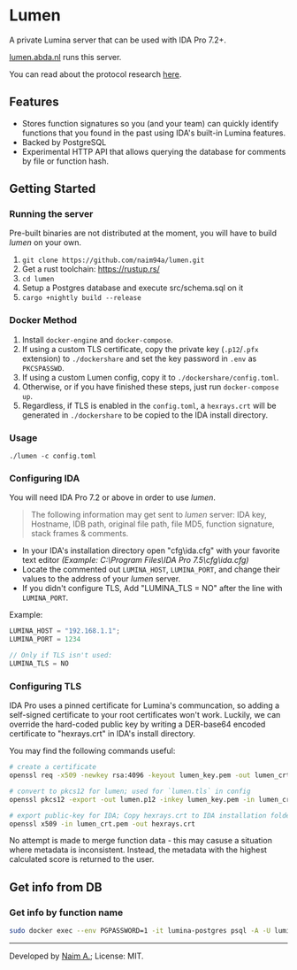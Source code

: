 # Lumen
A private Lumina server that can be used with IDA Pro 7.2+.

[lumen.abda.nl](https://lumen.abda.nl/) runs this server.

You can read about the protocol research [here](https://abda.nl/posts/introducing-lumen/).

## Features
- Stores function signatures so you (and your team) can quickly identify functions that you found in the past using IDA's built-in Lumina features.
- Backed by PostgreSQL
- Experimental HTTP API that allows querying the database for comments by file or function hash.

## Getting Started
### Running the server
Pre-built binaries are not distributed at the moment, you will have to build _lumen_ on your own. 

1. `git clone https://github.com/naim94a/lumen.git`
2. Get a rust toolchain: https://rustup.rs/
3. `cd lumen`
4. Setup a Postgres database and execute src/schema.sql on it
5. `cargo +nightly build --release`
### Docker Method
1. Install `docker-engine` and `docker-compose`.
2. If using a custom TLS certificate, copy the private key (`.p12`/`.pfx` extension) to `./dockershare` and set the key password in `.env` as `PKCSPASSWD`.
3. If using a custom Lumen config, copy it to `./dockershare/config.toml`.
4. Otherwise, or if you have finished these steps, just run `docker-compose up`.
5. Regardless, if TLS is enabled in the `config.toml`, a `hexrays.crt` will be generated in `./dockershare` to be copied to the IDA install directory.

### Usage
```
./lumen -c config.toml
```

### Configuring IDA
You will need IDA Pro 7.2 or above in order to use _lumen_.

> The following information may get sent to _lumen_ server: IDA key, Hostname, IDB path, original file path, file MD5, function signature, stack frames & comments.

- In your IDA's installation directory open "cfg\ida.cfg" with your favorite text editor _(Example: C:\Program Files\IDA Pro 7.5\cfg\ida.cfg)_
- Locate the commented out `LUMINA_HOST`, `LUMINA_PORT`, and change their values to the address of your _lumen_ server.
- If you didn't configure TLS, Add "LUMINA_TLS = NO" after the line with `LUMINA_PORT`.

Example:
```C
LUMINA_HOST = "192.168.1.1";
LUMINA_PORT = 1234

// Only if TLS isn't used:
LUMINA_TLS = NO
```

### Configuring TLS
IDA Pro uses a pinned certificate for Lumina's communcation, so adding a self-signed certificate to your root certificates won't work.
Luckily, we can override the hard-coded public key by writing a DER-base64 encoded certificate to "hexrays.crt" in IDA's install directory.

You may find the following commands useful:
```bash
# create a certificate
openssl req -x509 -newkey rsa:4096 -keyout lumen_key.pem -out lumen_crt.pem -days 365 -nodes

# convert to pkcs12 for lumen; used for `lumen.tls` in config
openssl pkcs12 -export -out lumen.p12 -inkey lumen_key.pem -in lumen_crt.pem

# export public-key for IDA; Copy hexrays.crt to IDA installation folder
openssl x509 -in lumen_crt.pem -out hexrays.crt
```

No attempt is made to merge function data - this may casuse a situation where metadata is inconsistent.
Instead, the metadata with the highest calculated score is returned to the user.


## Get info from DB

### Get info by function name
```sh
sudo docker exec --env PGPASSWORD=1 -it lumina-postgres psql -A -U lumina -d lumina --no-password -P pager=off -c "select encode(files.chksum, 'hex'), file_path, funcs.name  from funcs join dbs on funcs.db_id = dbs.id join files on dbs.file_id = files.id where funcs.name like 'sm_%' ;" -F';'
```
---

Developed by [Naim A.](https://github.com/naim94a); License: MIT.

